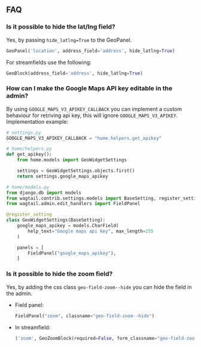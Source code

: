 ## FAQ

### Is it possible to hide the lat/lng field?

Yes, by passing `hide_latlng=True` to the GeoPanel.

```python
GeoPanel('location', address_field='address', hide_latlng=True)
```

For streamfields use the following:

```python
GeoBlock(address_field='address', hide_latlng=True)
```


### How can I make the Google Maps API key editable in the admin?

By using `GOOGLE_MAPS_V3_APIKEY_CALLBACK` you can implement a custom behaviour for retriving api key, this will ignore `GOOGLE_MAPS_V3_APIKEY`. Implementation example:


```python
# settings.py
GOOGLE_MAPS_V3_APIKEY_CALLBACK = "home.helpers.get_apikey"
```

```python
# home/helpers.py 
def get_apikey():
    from home.models import GeoWidgetSettings

    settings = GeoWidgetSettings.objects.first()
    return settings.google_maps_apikey
```

```python
# home/models.py
from django.db import models
from wagtail.contrib.settings.models import BaseSetting, register_setting
from wagtail.admin.edit_handlers import FieldPanel

@register_setting
class GeoWidgetSettings(BaseSetting):
    google_maps_apikey = models.CharField(
        help_text="Google maps api key", max_length=255
    )

    panels = [
        FieldPanel("google_maps_apikey"),
    ]
```


### Is it possible to hide the zoom field?

Yes, by adding the css class `geo-field-zoom--hide` you can hide the field in the admin.

- Field panel:
    ```python
    FieldPanel("zoom", classname="geo-field-zoom--hide")
    ```

- In streamfield:
    ```python
    ('zoom', GeoZoomBlock(required=False, form_classname="geo-field-zoom--hide")),
    ```
